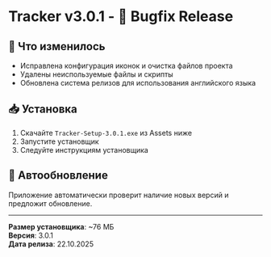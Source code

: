 # Tracker v3.0.1 - 🐛 Bugfix Release

## 📝 Что изменилось

- Исправлена конфигурация иконок и очистка файлов проекта
- Удалены неиспользуемые файлы и скрипты
- Обновлена система релизов для использования английского языка

## 📥 Установка

1. Скачайте `Tracker-Setup-3.0.1.exe` из Assets ниже
2. Запустите установщик
3. Следуйте инструкциям установщика

## 🔄 Автообновление

Приложение автоматически проверит наличие новых версий и предложит обновление.

---

**Размер установщика**: ~76 МБ  
**Версия**: 3.0.1  
**Дата релиза**: 22.10.2025